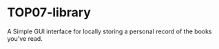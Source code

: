# TOP07-library

A Simple GUI interface for locally storing a personal record of the books you've read.
